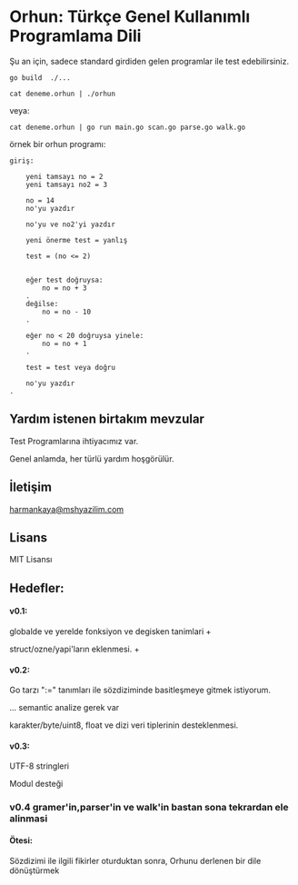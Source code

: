 # Orhun: Türkçe Genel Kullanımlı Programlama Dili

Şu an için, sadece standard girdiden gelen programlar ile test edebilirsiniz.

```go build  ./...```

```cat deneme.orhun | ./orhun```

veya:

```cat deneme.orhun | go run main.go scan.go parse.go walk.go```

örnek bir orhun programı:
```
giriş:

	yeni tamsayı no = 2
	yeni tamsayı no2 = 3

	no = 14
	no'yu yazdır

	no'yu ve no2'yi yazdır

	yeni önerme test = yanlış

	test = (no <= 2)


	eğer test doğruysa:
		no = no + 3
	.
	değilse:
		no = no - 10
	.

	eğer no < 20 doğruysa yinele:
		no = no + 1
	.

	test = test veya doğru

	no'yu yazdır
.
```

## Yardım istenen birtakım mevzular

Test Programlarına ihtiyacımız var.

Genel anlamda, her türlü yardım hoşgörülür.

## İletişim

harmankaya@mshyazilim.com 

## Lisans

MIT Lisansı

## Hedefler:

#### v0.1:
globalde ve yerelde fonksiyon ve degisken tanimlari +

struct/ozne/yapi'ların eklenmesi. +

#### v0.2:

Go tarzı ":=" tanımları ile sözdiziminde basitleşmeye gitmek istiyorum.

...  semantic analize gerek var

karakter/byte/uint8, float ve dizi veri tiplerinin desteklenmesi.

#### v0.3:

UTF-8 stringleri

Modul desteği

### v0.4 gramer'in,parser'in ve walk'in bastan sona tekrardan ele alinmasi

#### Ötesi:
Sözdizimi ile ilgili fikirler oturduktan sonra, Orhunu derlenen bir dile dönüştürmek 

